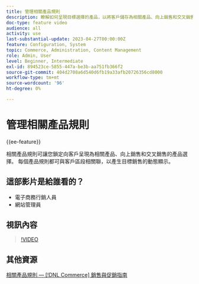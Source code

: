 ```yaml
---
title: 管理相關產品規則
description: 瞭解如何呈現目標選擇的產品，以將客戶儲存為相關產品、向上銷售和交叉銷售。
doc-type: feature video
audience: all
activity: use
last-substantial-update: 2023-04-27T00:00:00Z
feature: Configuration, System
topic: Commerce, Administration, Content Management
role: Admin, User
level: Beginner, Intermediate
exl-id: 894523ce-5855-447a-be3b-aa751fb366f2
source-git-commit: 404d2708a6d540d6fb19a33afb20726356cd8000
workflow-type: tm+mt
source-wordcount: '96'
ht-degree: 0%

---
```


# 管理相關產品規則

{{ee-feature}}

相關產品規則可讓您鎖定向客戶呈現為相關產品、向上銷售和交叉銷售的產品選擇。 每個產品規則都可與客戶區段相關聯，以產生目標銷售的動態顯示。

## 這部影片是給誰看的？

- 電子商務行銷人員
- 網站管理員

## 視訊內容

>[!VIDEO](https://video.tv.adobe.com/v/343837?quality=12&learn=on)

## 其他資源

[相關產品規則 —  [!DNL Commerce] 銷售與促銷指南](https://experienceleague.adobe.com/docs/commerce-admin/marketing/promotions/product-relationships/product-related-rules.html)
